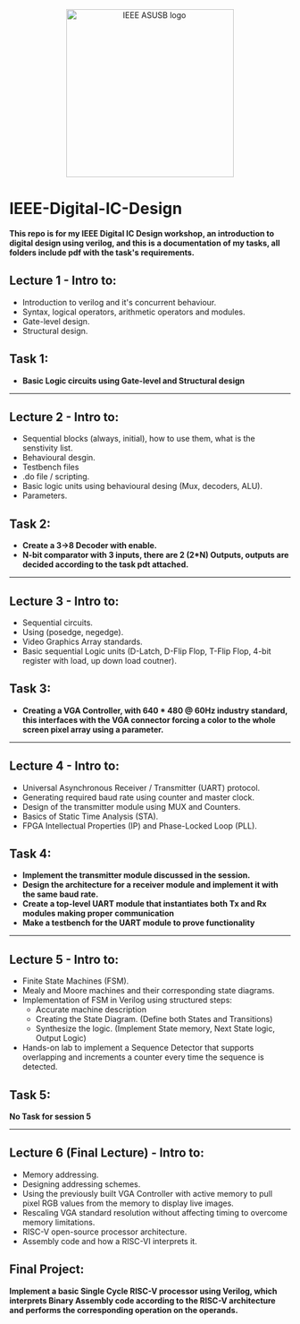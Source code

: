 <div align="center"><img src="https://i.imgur.com/Ba9CDl0.jpg" alt="IEEE ASUSB logo" width="300" height="300"/></div>

# IEEE-Digital-IC-Design
**This repo is for my IEEE Digital IC Design workshop, an introduction to digital design using verilog, and this is a documentation of my tasks, all folders include pdf with the task's requirements.**


## Lecture 1 - Intro to:
-  Introduction to verilog and it's concurrent behaviour.
-  Syntax, logical operators, arithmetic operators and modules.
-  Gate-level design.
-  Structural design.

## Task 1: 
- **Basic Logic circuits using Gate-level and Structural design**
<hr>

## Lecture 2 - Intro to: 
- Sequential blocks (always, initial), how to use them, what is the senstivity list.
- Behavioural desgin.
- Testbench files
- .do file / scripting.
- Basic logic units using behavioural desing (Mux, decoders, ALU).
- Parameters.

## Task 2:
-  **Create a 3->8 Decoder with enable.**
-  **N-bit comparator with 3 inputs, there are 2 (2*N) Outputs, outputs are decided according to the task pdt attached.**
<hr>

## Lecture 3 - Intro to:
- Sequential circuits.
- Using (posedge, negedge).
- Video Graphics Array standards.
- Basic sequential Logic units (D-Latch, D-Flip Flop, T-Flip Flop, 4-bit register with load, up down load coutner).

## Task 3:
- **Creating a VGA Controller, with 640 * 480 @ 60Hz industry standard, this interfaces with the VGA connector forcing a color to the whole screen pixel array using a parameter.**
<hr>
  
## Lecture 4 - Intro to:
- Universal Asynchronous Receiver / Transmitter (UART) protocol.
- Generating required baud rate using counter and master clock.
- Design of the transmitter module using MUX and Counters.
- Basics of Static Time Analysis (STA).
- FPGA Intellectual Properties (IP) and Phase-Locked Loop (PLL).

## Task 4:
- **Implement the transmitter module discussed in the session.**
- **Design the architecture for a receiver module and implement it with the same baud rate.**
- **Create a top-level UART module that instantiates both Tx and Rx modules making proper communication**
- **Make a testbench for the UART module to prove functionality**
<hr>

## Lecture 5 - Intro to:
- Finite State Machines (FSM).
- Mealy and Moore machines and their corresponding state diagrams.
- Implementation of FSM in Verilog using structured steps:
  - Accurate machine description
  - Creating the State Diagram. (Define both States and Transitions)
  - Synthesize the logic. (Implement State memory, Next State logic, Output Logic)
- Hands-on lab to implement a Sequence Detector that supports overlapping and increments a counter every time the sequence is detected.

## Task 5:
**No Task for session 5**
<hr>

## Lecture 6 (Final Lecture) - Intro to:
- Memory addressing.
- Designing addressing schemes.
- Using the previously built VGA Controller with active memory to pull pixel RGB values from the memory to display live images.
- Rescaling VGA standard resolution without affecting timing to overcome memory limitations.
- RISC-V open-source processor architecture.
- Assembly code and how a RISC-VI interprets it.

## Final Project:
**Implement a basic Single Cycle RISC-V processor using Verilog, which interprets Binary Assembly code according to the RISC-V architecture and performs the corresponding operation on the operands.**
